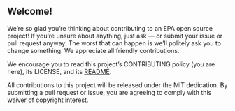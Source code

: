 ## Welcome!

We’re so glad you’re thinking about contributing to an EPA open source project! If you’re unsure about anything, just ask — or submit your issue or pull request anyway. The worst that can happen is we’ll politely ask you to change something. We appreciate all friendly contributions.

We encourage you to read this project’s CONTRIBUTING policy (you are here), its
LICENSE, and its [README](https://github.com/USEPA/cam-api-examples/blob/master/readme.md).

All contributions to this project will be released under the MIT dedication. By submitting a pull request or issue, you are agreeing to comply with this waiver of copyright interest.
